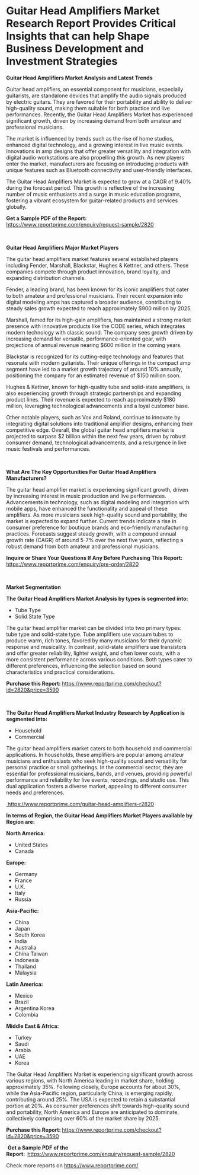 <p><h1>Guitar Head Amplifiers Market Research Report Provides Critical Insights that can help Shape Business Development and Investment Strategies</h1></p><p><strong>Guitar Head Amplifiers Market Analysis and Latest Trends</strong></p>
<p><p>Guitar head amplifiers, an essential component for musicians, especially guitarists, are standalone devices that amplify the audio signals produced by electric guitars. They are favored for their portability and ability to deliver high-quality sound, making them suitable for both practice and live performances. Recently, the Guitar Head Amplifiers Market has experienced significant growth, driven by increasing demand from both amateur and professional musicians. </p><p>The market is influenced by trends such as the rise of home studios, enhanced digital technology, and a growing interest in live music events. Innovations in amp designs that offer greater versatility and integration with digital audio workstations are also propelling this growth. As new players enter the market, manufacturers are focusing on introducing products with unique features such as Bluetooth connectivity and user-friendly interfaces. </p><p>The Guitar Head Amplifiers Market is expected to grow at a CAGR of 9.40% during the forecast period. This growth is reflective of the increasing number of music enthusiasts and a surge in music education programs, fostering a vibrant ecosystem for guitar-related products and services globally.</p></p>
<p><strong>Get a Sample PDF of the Report:&nbsp;</strong> <a href="https://www.reportprime.com/enquiry/request-sample/2820?utm_campaign=3529&utm_medium=2&utm_source=Github&utm_content=ia&utm_term=18032025&utm_id=guitar-head-amplifiers">https://www.reportprime.com/enquiry/request-sample/2820</a></p>
<p>&nbsp;</p>
<p><strong>Guitar Head Amplifiers Major Market Players</strong></p>
<p><p>The guitar head amplifiers market features several established players including Fender, Marshall, Blackstar, Hughes & Kettner, and others. These companies compete through product innovation, brand loyalty, and expanding distribution channels.</p><p>Fender, a leading brand, has been known for its iconic amplifiers that cater to both amateur and professional musicians. Their recent expansion into digital modeling amps has captured a broader audience, contributing to steady sales growth expected to reach approximately $900 million by 2025.</p><p>Marshall, famed for its high-gain amplifiers, has maintained a strong market presence with innovative products like the CODE series, which integrates modern technology with classic sound. The company sees growth driven by increasing demand for versatile, performance-oriented gear, with projections of annual revenue nearing $600 million in the coming years.</p><p>Blackstar is recognized for its cutting-edge technology and features that resonate with modern guitarists. Their unique offerings in the compact amp segment have led to a market growth trajectory of around 10% annually, positioning the company for an estimated revenue of $150 million soon.</p><p>Hughes & Kettner, known for high-quality tube and solid-state amplifiers, is also experiencing growth through strategic partnerships and expanding product lines. Their revenue is expected to reach approximately $180 million, leveraging technological advancements and a loyal customer base.</p><p>Other notable players, such as Vox and Roland, continue to innovate by integrating digital solutions into traditional amplifier designs, enhancing their competitive edge. Overall, the global guitar head amplifiers market is projected to surpass $2 billion within the next few years, driven by robust consumer demand, technological advancements, and a resurgence in live music festivals and performances.</p></p>
<p>&nbsp;</p>
<p><strong>What Are The Key Opportunities For Guitar Head Amplifiers Manufacturers?</strong></p>
<p><p>The guitar head amplifier market is experiencing significant growth, driven by increasing interest in music production and live performances. Advancements in technology, such as digital modeling and integration with mobile apps, have enhanced the functionality and appeal of these amplifiers. As more musicians seek high-quality sound and portability, the market is expected to expand further. Current trends indicate a rise in consumer preference for boutique brands and eco-friendly manufacturing practices. Forecasts suggest steady growth, with a compound annual growth rate (CAGR) of around 5-7% over the next five years, reflecting a robust demand from both amateur and professional musicians.</p></p>
<p><strong>Inquire or Share Your Questions If Any Before Purchasing This Report:</strong> <a href="https://www.reportprime.com/enquiry/pre-order/2820?utm_campaign=3529&utm_medium=2&utm_source=Github&utm_content=ia&utm_term=18032025&utm_id=guitar-head-amplifiers">https://www.reportprime.com/enquiry/pre-order/2820</a></p>
<p>&nbsp;</p>
<p><strong>Market Segmentation</strong></p>
<p><strong>The Guitar Head Amplifiers Market Analysis by types is segmented into:</strong></p>
<p><ul><li>Tube Type</li><li>Solid State Type</li></ul></p>
<p><p>The guitar head amplifier market can be divided into two primary types: tube type and solid-state type. Tube amplifiers use vacuum tubes to produce warm, rich tones, favored by many musicians for their dynamic response and musicality. In contrast, solid-state amplifiers use transistors and offer greater reliability, lighter weight, and often lower costs, with a more consistent performance across various conditions. Both types cater to different preferences, influencing the selection based on sound characteristics and practical considerations.</p></p>
<p><strong>Purchase this Report:&nbsp;</strong><a href="https://www.reportprime.com/checkout?id=2820&price=3590&utm_campaign=3529&utm_medium=2&utm_source=Github&utm_content=ia&utm_term=18032025&utm_id=guitar-head-amplifiers">https://www.reportprime.com/checkout?id=2820&price=3590</a></p>
<p>&nbsp;</p>
<p><strong>The Guitar Head Amplifiers Market Industry Research by Application is segmented into:</strong></p>
<p><ul><li>Household</li><li>Commercial</li></ul></p>
<p><p>The guitar head amplifiers market caters to both household and commercial applications. In households, these amplifiers are popular among amateur musicians and enthusiasts who seek high-quality sound and versatility for personal practice or small gatherings. In the commercial sector, they are essential for professional musicians, bands, and venues, providing powerful performance and reliability for live events, recordings, and studio use. This dual application fosters a diverse market, appealing to different consumer needs and preferences.</p></p>
<p><a href="https://www.reportprime.com/guitar-head-amplifiers-r2820?utm_campaign=3529&utm_medium=2&utm_source=Github&utm_content=ia&utm_term=18032025&utm_id=guitar-head-amplifiers">&nbsp;https://www.reportprime.com/guitar-head-amplifiers-r2820</a></p>
<p><strong>In terms of Region, the Guitar Head Amplifiers Market Players available by Region are:</strong></p>
<p>
    <p> <strong> North America: </strong>
        <ul>
            <li>United States</li>
            <li>Canada</li>
        </ul>
        </p> 
    <p> <strong> Europe: </strong>
        <ul>
            <li>Germany</li>
            <li>France</li>
            <li>U.K.</li>
            <li>Italy</li>
            <li>Russia</li>
        </ul>
        </p> 
    <p> <strong> Asia-Pacific: </strong>
        <ul>
            <li>China</li>
            <li>Japan</li>
            <li>South Korea</li>
            <li>India</li>
            <li>Australia</li>
            <li>China Taiwan</li>
            <li>Indonesia</li>
            <li>Thailand</li>
            <li>Malaysia</li>
        </ul>
        </p> 
    <p> <strong> Latin America: </strong>
        <ul>
            <li>Mexico</li>
            <li>Brazil</li>
            <li>Argentina Korea</li>
            <li>Colombia</li>
        </ul>
        </p> 
    <p> <strong> Middle East & Africa: </strong>
        <ul>
            <li>Turkey</li>
            <li>Saudi</li>
            <li>Arabia</li>
            <li>UAE</li>
            <li>Korea</li>
        </ul>
    </p>
    </p>
<p><p>The Guitar Head Amplifiers Market is experiencing significant growth across various regions, with North America leading in market share, holding approximately 35%. Following closely, Europe accounts for about 30%, while the Asia-Pacific region, particularly China, is emerging rapidly, contributing around 25%. The USA is expected to retain a substantial portion at 20%. As consumer preferences shift towards high-quality sound and portability, North America and Europe are anticipated to dominate, collectively comprising over 60% of the market share by 2025.</p></p>
<p><strong>Purchase this Report: </strong><a href="https://www.reportprime.com/checkout?id=2820&price=3590&utm_campaign=3529&utm_medium=2&utm_source=Github&utm_content=ia&utm_term=18032025&utm_id=guitar-head-amplifiers">https://www.reportprime.com/checkout?id=2820&price=3590</a></p>
<p>&nbsp;<strong>Get a Sample PDF of the Report:&nbsp;&nbsp;</strong><a href="https://www.reportprime.com/enquiry/request-sample/2820?utm_campaign=3529&utm_medium=2&utm_source=Github&utm_content=ia&utm_term=18032025&utm_id=guitar-head-amplifiers">https://www.reportprime.com/enquiry/request-sample/2820</a></p>
<p><strong></strong></p>
<p>Check more reports on <a href="https://www.reportprime.com/?utm_campaign=3529&utm_medium=2&utm_source=Github&utm_content=ia&utm_term=18032025&utm_id=guitar-head-amplifiers">https://www.reportprime.com/</a></p>